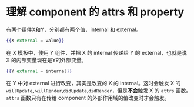
# 理解 component 的 attrs 和 property

有两个组件X和Y，分别都有两个值，internal 和 external。

``` hbs
{{X external = value}}
```

在 X 模板中，使用 Y 组件，并把 X 的 internal 传递给 Y 的 external，也就是说 X 的内部变量现在是Y的外部变量。

``` hbs
{{Y external = internal}}
```

在 Y 中对 external 进行改变，其实是改变的 X 的 internal。这时会触发 X 的 `willUpdate`, `willRender`,`didUpdate`,`didRender`，但是**不会**触发 X 的 `attrs` 函数。`attrs` 函数只有在传给 component 的外部作用域的值改变时才会触发。

